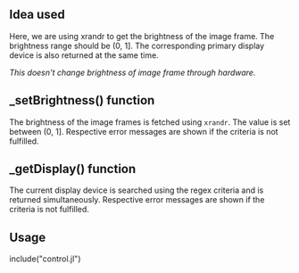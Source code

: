 ## Idea used

Here, we are using xrandr to get the brightness of the image frame. The brightness range should be (0, 1]. The corresponding primary display device is also returned at the same time.

*This doesn't change brightness of image frame through hardware.*

## _setBrightness() function

The brightness of the image frames is fetched using ``xrandr``. The value is set between (0, 1]. Respective error messages are shown if the criteria is not fulfilled.

## _getDisplay() function

The current display device is searched using the regex criteria and is returned simultaneously. Respective error messages are shown if the criteria is not fulfilled.

## Usage
include("control.jl")
